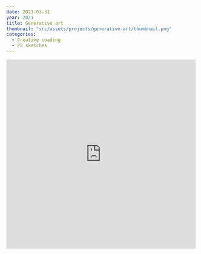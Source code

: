 ```yaml
---
date: 2021-03-31
year: 2021
title: Generative art
thumbnail: "src/assets/projects/generative-art/thumbnail.png"
categories:
  - Creative coading
  - P5 sketches
---
```


<iframe style="width: 500px; height: 500px; overflow: hidden;"  scrolling="no" frameborder="0" src="https://editor.p5js.org/bshuva/full/PQWmN73Iz" />

<iframe style="width: 500px; height: 500px; overflow: hidden;"  scrolling="no" frameborder="0" src="https://editor.p5js.org/bshuva/full/Xdg6ay1om" />

<iframe style="width: 500px; height: 500px; overflow: hidden;"  scrolling="no" frameborder="0" src="https://editor.p5js.org/bshuva/full/jLeQ4KGGs" />

<iframe style="width: 500px; height: 500px; overflow: hidden;"  scrolling="no" frameborder="0" src="https://editor.p5js.org/bshuva/full/330pVgo64" />

<iframe style="width: 500px; height: 500px; overflow: hidden;"  scrolling="no" frameborder="0" src="https://editor.p5js.org/bshuva/full/ZqRNrQyIz" />

<iframe style="width: 500px; height: 500px; overflow: hidden;"  scrolling="no" frameborder="0" src="https://editor.p5js.org/bshuva/full/wZPlnoRiJ" />

<iframe style="width: 500px; height: 500px; overflow: hidden;"  scrolling="no" frameborder="0" src="https://editor.p5js.org/bshuva/full/2YsXkU0uo" />

<iframe style="width: 500px; height: 500px; overflow: hidden;"  scrolling="no" frameborder="0" src="https://editor.p5js.org/bshuva/full/QTnJc8XYj" />

<iframe style="width: 500px; height: 500px; overflow: hidden;"  scrolling="no" frameborder="0" src="https://editor.p5js.org/bshuva/full/4TL6Xocel" />

<iframe style="width: 500px; height: 500px; overflow: hidden;"  scrolling="no" frameborder="0" src="https://editor.p5js.org/bshuva/full/CoOyPb5bd0" />

<iframe style="width: 500px; height: 500px; overflow: hidden;"  scrolling="no" frameborder="0" src="https://editor.p5js.org/bshuva/full/FpJEF8Rjy" />

<iframe style="width: 500px; height: 500px; overflow: hidden;"  scrolling="no" frameborder="0" src="https://editor.p5js.org/bshuva/full/xipfBczNO" />
